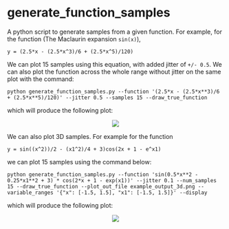 # generate_function_samples
A python script to generate samples from a given function. For example, for the function (The Maclaurin expansion `sin(x)`), 
```
y = (2.5*x - (2.5*x^3)/6 + (2.5*x^5)/120)
``` 
We can plot 15 samples using this equation, with added jitter of `+/- 0.5`. We can also plot the function across the whole range without jitter on the same plot with the command:

```
python generate_function_samples.py --function '(2.5*x - (2.5*x**3)/6 + (2.5*x**5)/120)' --jitter 0.5 --samples 15 --draw_true_function

```
which will produce the following plot:
<center><img src ="https://github.com/alykhantejani/generate_function_samples/blob/master/example_output.png"/></center>

We can also plot 3D samples. For example for the function 
```
y = sin((x^2))/2 - (x1^2)/4 + 3)cos(2x + 1 - e^x1)
```
we can plot 15 samples using the command below:
```
python generate_function_samples.py --function 'sin(0.5*x**2 - 0.25*x1**2 + 3) * cos(2*x + 1 - exp(x1))' --jitter 0.1 --num_samples 15 --draw_true_function --plot_out_file example_output_3d.png --variable_ranges '{"x": [-1.5, 1.5], "x1": [-1.5, 1.5]}' --display
```
which will produce the following plot:
<center><img src ="https://github.com/alykhantejani/generate_function_samples/blob/master/example_output_3d.png"/></center>
